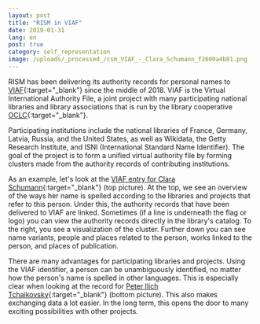 ```yaml
---
layout: post
title: "RISM in VIAF"
date: 2019-01-31
lang: en
post: true
category: self_representation
image: /uploads/_processed_/csm_VIAF_-_Clara_Schumann_f2600a4b81.png
---
```



RISM has been delivering its authority records for personal names to [VIAF](http://viaf.org/){:target="_blank"} since the middle of 2018. VIAF is the Virtual International Authority File, a joint project with many participating national libraries and library associations that is run by the library cooperative [OCLC](https://www.oclc.org/){:target="_blank"}.

Participating institutions include the national libraries of France, Germany, Latvia, Russia, and the United States, as well as Wikidata, the Getty Research Institute, and ISNI (International Standard Name Identifier). The goal of the project is to form a unified virtual authority file by forming clusters made from the authority records of contributing institutions.

As an example, let's look at the [VIAF entry for Clara Schumann](http://viaf.org/viaf/44499359){:target="_blank"} (top picture). At the top, we see an overview of the ways her name is spelled according to the libraries and projects that refer to this person. Under this, the authority records that have been delivered to VIAF are linked. Sometimes (if a line is underneath the flag or logo) you can view the authority records directly in the library's catalog. To the right, you see a visualization of the cluster. Further down you can see name variants, people and places related to the person, works linked to the person, and places of publication.

There are many advantages for participating libraries and projects. Using the VIAF identifier, a person can be unambiguously identified, no matter how the person's name is spelled in other languages. This is especially clear when looking at the record for [Peter Ilich Tchaikovsky](http://viaf.org/viaf/99258155){:target="_blank"} (bottom picture). This also makes exchanging data a lot easier. In the long term, this opens the door to many exciting possibilities with other projects.



<script type="text/javascript">var switchTo5x=true;</script><script type="text/javascript" src="http://w.sharethis.com/button/buttons.js"></script><script type="text/javascript">stLight.options({publisher: "9b601438-1ce1-49d8-bfd7-9cff5df54c17", doNotHash: false, doNotCopy: false, hashAddressBar: false});</script>